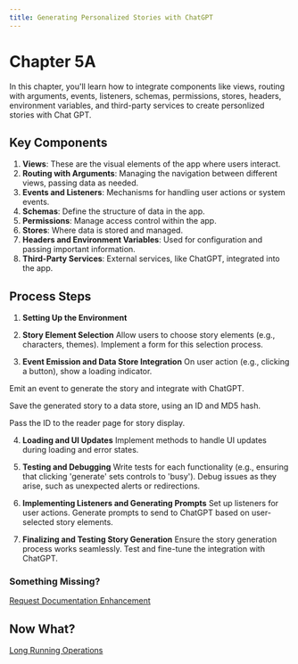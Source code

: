 ```yaml
---
title: Generating Personalized Stories with ChatGPT
---
```


# Chapter 5A

In this chapter, you'll learn how to integrate components like views, routing with arguments, events, listeners, schemas, permissions, stores, headers, environment variables, and third-party services to create personlized stories with Chat GPT.

## Key Components
1. **Views**: These are the visual elements of the app where users interact.
2. **Routing with Arguments**: Managing the navigation between different views, passing data as needed.
3. **Events and Listeners**: Mechanisms for handling user actions or system events.
4. **Schemas**: Define the structure of data in the app.
5. **Permissions**: Manage access control within the app.
6. **Stores**: Where data is stored and managed.
7. **Headers and Environment Variables**: Used for configuration and passing important information.
8. **Third-Party Services**: External services, like ChatGPT, integrated into the app.

## Process Steps
1. **Setting Up the Environment** 
   
2. **Story Element Selection**
Allow users to choose story elements (e.g., characters, themes). Implement a form for this selection process.

3. **Event Emission and Data Store Integration**
On user action (e.g., clicking a button), show a loading indicator.

Emit an event to generate the story and integrate with ChatGPT.

Save the generated story to a data store, using an ID and MD5 hash.

Pass the ID to the reader page for story display.

4. **Loading and UI Updates**
Implement methods to handle UI updates during loading and error states.

5. **Testing and Debugging**
Write tests for each functionality (e.g., ensuring that clicking 'generate' sets controls to 'busy'). Debug issues as they arise, such as unexpected alerts or redirections.

6. **Implementing Listeners and Generating Prompts**
Set up listeners for user actions. Generate prompts to send to ChatGPT based on user-selected story elements.

7. **Finalizing and Testing Story Generation**
Ensure the story generation process works seamlessly. Test and fine-tune the integration with ChatGPT.


### Something Missing?

<div class="grid-buttons">
    <a class="btn" href="https://forms.gle/2ZMtwUxg1egV8sHT8">Request Documentation Enhancement</a>
</div>

## Now What?

<div class="grid-buttons">
    <a class="btn" href="{{ '/training/long-running-operations/' | url }}">Long Running Operations</a>
</div>
